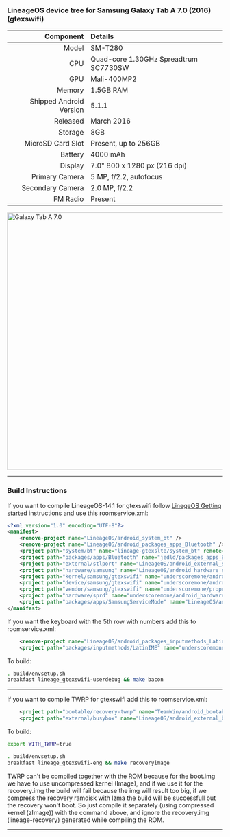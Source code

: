 ### LineageOS device tree for Samsung Galaxy Tab A 7.0 (2016) (gtexswifi)

Component   | Details
-------:|:-------------------------
Model   | SM-T280
CPU     | Quad-core 1.30GHz Spreadtrum SC7730SW
GPU     | Mali-400MP2
Memory  | 1.5GB RAM
Shipped Android Version | 5.1.1
Released | March 2016
Storage | 8GB
MicroSD Card Slot | Present, up to 256GB
Battery | 4000 mAh
Display | 7.0" 800 x 1280 px (216 dpi)
Primary Camera  | 5 MP, f/2.2, autofocus
Secondary Camera | 2.0 MP, f/2.2
FM Radio | Present

<img height="600" src="https://images.samsung.com/is/image/samsung/nz-galaxy-tab-a-7-0-2016-t280-sm-t280nzkaxnz-000000001-front-black?$L2-Thumbnail$" title="Galaxy Tab A 7.0"/>

---

### Build Instructions
If you want to compile LineageOS-14.1 for gtexswifi follow [LinegeOS Getting started](https://github.com/LineageOS/android/tree/cm-14.1#getting-started) instructions and use this roomservice.xml:
```xml
<?xml version="1.0" encoding="UTF-8"?>
<manifest>
    <remove-project name="LineageOS/android_system_bt" />
    <remove-project name="LineageOS/android_packages_apps_Bluetooth" />
    <project path="system/bt" name="lineage-gtexslte/system_bt" remote="github" revision="aosp-7.1"/>
    <project path="packages/apps/Bluetooth" name="jedld/packages_apps_Bluetooth" remote="github" revision="master"/>
    <project path="external/stlport" name="LineageOS/android_external_stlport" remote="github" revision="cm-14.1"/>
    <project path="hardware/samsung" name="LineageOS/android_hardware_samsung" remote="github" revision="cm-14.1"/>
    <project path="kernel/samsung/gtexswifi" name="underscoremone/android_kernel_samsung_gtexswifi" remote="github" revision="cm-14.1"/>
    <project path="device/samsung/gtexswifi" name="underscoremone/android_device_samsung_gtexswifi" remote="github" revision="cm-14.1"/>
    <project path="vendor/samsung/gtexswifi" name="underscoremone/proprietary_vendor_samsung_gtexswifi" remote="github" revision="cm-14.1"/>
    <project path="hardware/sprd" name="underscoremone/android_hardware_sprd" remote="github" revision="cm-14.1"/>
    <project path="packages/apps/SamsungServiceMode" name="LineageOS/android_packages_apps_SamsungServiceMode" remote="github" revision="cm-14.1"/>
</manifest>
```

If you want the keyboard with the 5th row with numbers add this to roomservice.xml:
```xml
    <remove-project name="LineageOS/android_packages_inputmethods_LatinIME" />
    <project path="packages/inputmethods/LatinIME" name="underscoremone/android_packages_inputmethods_LatinIME" remote="github" revision="_cm-14.1"/>
```

To build:
```sh
. build/envsetup.sh
breakfast lineage_gtexswifi-userdebug && make bacon
```

---

If you want to compile TWRP for gtexswifi add this to roomservice.xml:
```xml
    <project path="bootable/recovery-twrp" name="TeamWin/android_bootable_recovery" remote="github" revision="android-9.0" />
    <project path="external/busybox" name="LineageOS/android_external_busybox" remote="github" revision="cm-14.1" />
```

To build:
```sh
export WITH_TWRP=true
```
```sh
. build/envsetup.sh
breakfast lineage_gtexswifi-eng && make recoveryimage
```

TWRP can't be compiled together with the ROM because for the boot.img we have to use uncompressed kernel (Image), and if we use it for the recovery.img the build will fail because the img will result too big, if we compress the recovery ramdisk with lzma the build will be successfull but the recovery won't boot. So just compile it separately (using compressed kernel (zImage)) with the command above, and ignore the recovery.img (lineage-recovery) generated while compiling the ROM.

---
